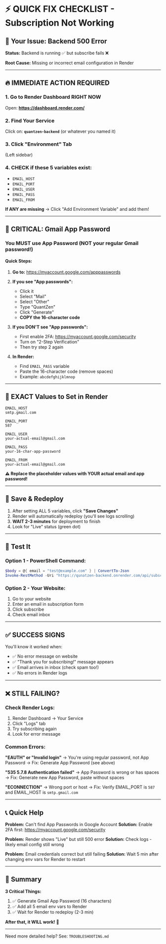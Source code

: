 # ⚡ QUICK FIX CHECKLIST - Subscription Not Working

## 🎯 Your Issue: Backend 500 Error

**Status:** Backend is running ✅ but subscribe fails ❌

**Root Cause:** Missing or incorrect email configuration in Render

---

## 🔥 IMMEDIATE ACTION REQUIRED

### 1. Go to Render Dashboard RIGHT NOW

Open: **https://dashboard.render.com/**

### 2. Find Your Service

Click on: **`quantzen-backend`** (or whatever you named it)

### 3. Click "Environment" Tab

(Left sidebar)

### 4. CHECK if these 5 variables exist:

- `EMAIL_HOST`
- `EMAIL_PORT`
- `EMAIL_USER`
- `EMAIL_PASS`
- `EMAIL_FROM`

**If ANY are missing** → Click "Add Environment Variable" and add them!

---

## 🔑 CRITICAL: Gmail App Password

### You MUST use App Password (NOT your regular Gmail password!)

#### Quick Steps:

1. **Go to:** https://myaccount.google.com/apppasswords
   
2. **If you see "App passwords":**
   - Click it
   - Select "Mail" 
   - Select "Other"
   - Type "QuantZen"
   - Click "Generate"
   - **COPY the 16-character code**

3. **If you DON'T see "App passwords":**
   - First enable 2FA: https://myaccount.google.com/security
   - Turn on "2-Step Verification"
   - Then try step 2 again

4. **In Render:**
   - Find `EMAIL_PASS` variable
   - Paste the 16-character code (remove spaces)
   - Example: `abcdefghijklmnop`

---

## 📝 EXACT Values to Set in Render

```
EMAIL_HOST
smtp.gmail.com

EMAIL_PORT  
587

EMAIL_USER
your-actual-email@gmail.com

EMAIL_PASS
your-16-char-app-password

EMAIL_FROM
your-actual-email@gmail.com
```

**⚠️ Replace the placeholder values with YOUR actual email and app password!**

---

## 💾 Save & Redeploy

1. After setting ALL 5 variables, click **"Save Changes"**
2. Render will automatically redeploy (you'll see logs scrolling)
3. **WAIT 2-3 minutes** for deployment to finish
4. Look for "Live" status (green dot)

---

## 🧪 Test It

### Option 1 - PowerShell Command:
```powershell
$body = @{ email = "test@example.com" } | ConvertTo-Json
Invoke-RestMethod -Uri "https://qunatzen-backend.onrender.com/api/subscribe" -Method POST -Body $body -ContentType "application/json"
```

### Option 2 - Your Website:
1. Go to your website
2. Enter an email in subscription form
3. Click subscribe
4. Check email inbox

---

## ✅ SUCCESS SIGNS

You'll know it worked when:
- ✅ No error message on website
- ✅ "Thank you for subscribing!" message appears
- ✅ Email arrives in inbox (check spam too!)
- ✅ No errors in Render logs

---

## ❌ STILL FAILING?

### Check Render Logs:

1. Render Dashboard → Your Service
2. Click "Logs" tab
3. Try subscribing again
4. Look for error message

### Common Errors:

**"EAUTH" or "Invalid login"**
→ You're using regular password, not App Password
→ Fix: Generate App Password (see above)

**"535 5.7.8 Authentication failed"**
→ App Password is wrong or has spaces
→ Fix: Generate new App Password, paste without spaces

**"ECONNECTION"**
→ Wrong port or host
→ Fix: Verify EMAIL_PORT is `587` and EMAIL_HOST is `smtp.gmail.com`

---

## 📞 Quick Help

**Problem:** Can't find App Passwords in Google Account
**Solution:** Enable 2FA first: https://myaccount.google.com/security

**Problem:** Render shows "Live" but still 500 error
**Solution:** Check logs - likely email config still wrong

**Problem:** Email credentials correct but still failing
**Solution:** Wait 5 min after changing env vars for Render to restart

---

## 🎯 Summary

**3 Critical Things:**
1. ✅ Generate Gmail App Password (16 characters)
2. ✅ Add all 5 email env vars to Render
3. ✅ Wait for Render to redeploy (2-3 min)

**After that, it WILL work!** 🚀

---

Need more detailed help? See: `TROUBLESHOOTING.md`
